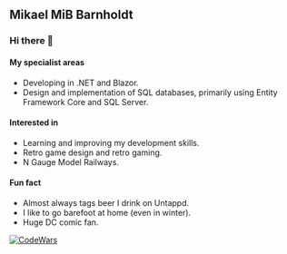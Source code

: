 ## Mikael MiB Barnholdt

### Hi there 👋

#### My specialist areas
- Developing in .NET and Blazor.
- Design and implementation of SQL databases, primarily using Entity Framework Core and SQL Server.

#### Interested in
- Learning and improving my development skills.
- Retro game design and retro gaming.
- N Gauge Model Railways.

#### Fun fact
- Almost always tags beer I drink on Untappd.
- I like to go barefoot at home (even in winter).
- Huge DC comic fan.

[![CodeWars](https://www.codewars.com/users/mib71/badges/large)](https://www.codewars.com/users/mib71)
<!--
**mib71/mib71** is a ✨ _special_ ✨ repository because its `README.md` (this file) appears on your GitHub profile.

Here are some ideas to get you started:

- 🔭 I’m currently working on ...
- 🌱 I’m currently learning ...
- 👯 I’m looking to collaborate on ...
- 🤔 I’m looking for help with ...
- 💬 Ask me about ...
- 📫 How to reach me: ...
- 😄 Pronouns: ...
- ⚡ Fun fact: ...
-->
